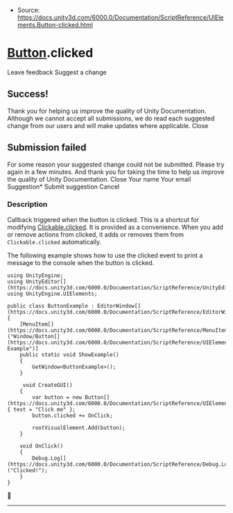 * Source: https://docs.unity3d.com/6000.0/Documentation/ScriptReference/UIElements.Button-clicked.html

#  [Button](https://docs.unity3d.com/6000.0/Documentation/ScriptReference/UIElements.Button.html).clicked
Leave feedback
Suggest a change
## Success!
Thank you for helping us improve the quality of Unity Documentation. Although we cannot accept all submissions, we do read each suggested change from our users and will make updates where applicable.
Close
## Submission failed
For some reason your suggested change could not be submitted. Please <a>try again</a> in a few minutes. And thank you for taking the time to help us improve the quality of Unity Documentation.
Close
Your name Your email Suggestion* Submit suggestion
Cancel
### Description
Callback triggered when the button is clicked. 
This is a shortcut for modifying [Clickable.clicked](https://docs.unity3d.com/6000.0/Documentation/ScriptReference/UIElements.Clickable-clicked.html). It is provided as a convenience. When you add or remove actions from clicked, it adds or removes them from `Clickable.clicked` automatically.   
  
The following example shows how to use the clicked event to print a message to the console when the button is clicked. 
```
using UnityEngine;
using UnityEditor[](https://docs.unity3d.com/6000.0/Documentation/ScriptReference/UnityEditor.html);
using UnityEngine.UIElements;  
  
public class ButtonExample : EditorWindow[](https://docs.unity3d.com/6000.0/Documentation/ScriptReference/EditorWindow.html)
{
    [MenuItem[](https://docs.unity3d.com/6000.0/Documentation/ScriptReference/MenuItem.html)("Window/Button[](https://docs.unity3d.com/6000.0/Documentation/ScriptReference/UIElements.Button.html) Example")]
    public static void ShowExample()
    {
        GetWindow<ButtonExample>();
    }  
  
     void CreateGUI()
    {
        var button = new Button[](https://docs.unity3d.com/6000.0/Documentation/ScriptReference/UIElements.Button.html) { text = "Click me" };
        button.clicked += OnClick;  
  
        rootVisualElement.Add(button);
    }  
  
    void OnClick()
    {
        Debug.Log[](https://docs.unity3d.com/6000.0/Documentation/ScriptReference/Debug.Log.html)("Clicked!");
    }
}

```

* * *
